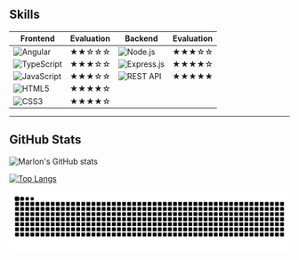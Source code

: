 ## Skills

| Frontend                                                                                                          | Evaluation | Backend                                                                                                        | Evaluation |
| ----------------------------------------------------------------------------------------------------------------- | --------- | -------------------------------------------------------------------------------------------------------------- | --------- |
| ![Angular](https://img.shields.io/badge/Angular-DD0031?style=for-the-badge&logo=angular&logoColor=white)          | ★★☆☆☆     | ![Node.js](https://img.shields.io/badge/Node.js-339933?style=for-the-badge&logo=nodedotjs&logoColor=white)     | ★★★☆☆     |
| ![TypeScript](https://img.shields.io/badge/TypeScript-3178C6?style=for-the-badge&logo=typescript&logoColor=white) | ★★★☆☆     | ![Express.js](https://img.shields.io/badge/Express.js-000000?style=for-the-badge&logo=express&logoColor=white) | ★★★★☆     |
| ![JavaScript](https://img.shields.io/badge/JavaScript-F7DF1E?style=for-the-badge&logo=javascript&logoColor=black) | ★★★☆☆     | ![REST API](https://img.shields.io/badge/REST-API-6E40C9?style=for-the-badge&logo=api&logoColor=white)         | ★★★★★     |
| ![HTML5](https://img.shields.io/badge/HTML5-E34F26?style=for-the-badge&logo=html5&logoColor=white)                | ★★★★☆     |                                                                                                                |              |
| ![CSS3](https://img.shields.io/badge/CSS3-1572B6?style=for-the-badge&logo=css3&logoColor=white)                   | ★★★★☆     |                                                                                                                |              |

---

## GitHub Stats

![Marlon's GitHub stats](https://github-readme-stats.vercel.app/api?username=MarlonWeiss2010&show_icons=true&theme=radical)

[![Top Langs](https://github-readme-stats.vercel.app/api/top-langs/?username=MarlonWeiss2010&layout=compact&theme=radical)](https://github.com/anuraghazra/github-readme-stats)

<img src="https://raw.githubusercontent.com/KevinKovacDev/KevinKovacDev/output/snake.svg" alt="Snake animation" style="margin-bottom: 48px;" />
